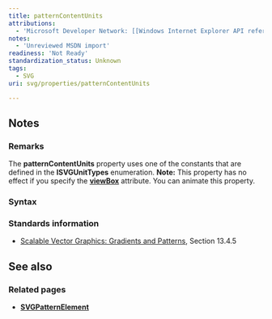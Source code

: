 ```yaml
---
title: patternContentUnits
attributions:
  - 'Microsoft Developer Network: [[Windows Internet Explorer API reference](http://msdn.microsoft.com/en-us/library/ie/hh828809%28v=vs.85%29.aspx) Article]'
notes:
  - 'Unreviewed MSDN import'
readiness: 'Not Ready'
standardization_status: Unknown
tags:
  - SVG
uri: svg/properties/patternContentUnits

---
```

## Notes

### Remarks

The **patternContentUnits** property uses one of the constants that are defined in the **ISVGUnitTypes** enumeration. **Note:** This property has no effect if you specify the [**viewBox**](/svg/properties/viewBox) attribute. You can animate this property.

### Syntax

### Standards information

-   [Scalable Vector Graphics: Gradients and Patterns](http://go.microsoft.com/fwlink/p/?linkid=199811), Section 13.4.5

## See also

### Related pages

-   [**SVGPatternElement**](/svg/elements/patterrn)
